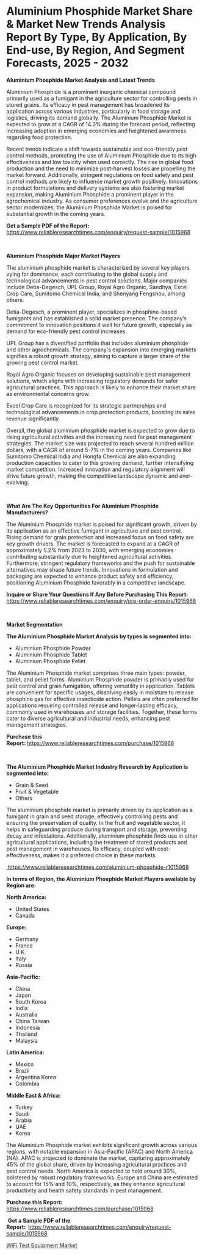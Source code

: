 <p><h1>Aluminium Phosphide Market Share & Market New Trends Analysis Report By Type, By Application, By End-use, By Region, And Segment Forecasts, 2025 - 2032</h1></p><p><strong>Aluminium Phosphide Market Analysis and Latest Trends</strong></p>
<p><p>Aluminium Phosphide is a prominent inorganic chemical compound primarily used as a fumigant in the agriculture sector for controlling pests in stored grains. Its efficacy in pest management has broadened its application across various industries, particularly in food storage and logistics, driving its demand globally. The Aluminium Phosphide Market is expected to grow at a CAGR of 14.3% during the forecast period, reflecting increasing adoption in emerging economies and heightened awareness regarding food protection.</p><p>Recent trends indicate a shift towards sustainable and eco-friendly pest control methods, promoting the use of Aluminium Phosphide due to its high effectiveness and low toxicity when used correctly. The rise in global food production and the need to minimize post-harvest losses are propelling the market forward. Additionally, stringent regulations on food safety and pest control methods are likely to influence market growth positively. Innovations in product formulations and delivery systems are also fostering market expansion, making Aluminium Phosphide a prominent player in the agrochemical industry. As consumer preferences evolve and the agriculture sector modernizes, the Aluminium Phosphide Market is poised for substantial growth in the coming years.</p></p>
<p><strong>Get a Sample PDF of the Report:&nbsp;</strong> <a href="https://www.reliableresearchtimes.com/enquiry/request-sample/1015968?utm_campaign=2989&utm_medium=2&utm_source=Github&utm_content=ia&utm_term=31032025&utm_id=aluminium-phosphide">https://www.reliableresearchtimes.com/enquiry/request-sample/1015968</a></p>
<p>&nbsp;</p>
<p><strong>Aluminium Phosphide Major Market Players</strong></p>
<p><p>The aluminium phosphide market is characterized by several key players vying for dominance, each contributing to the global supply and technological advancements in pest control solutions. Major companies include Detia-Degesch, UPL Group, Royal Agro Organic, Sandhya, Excel Crop Care, Sumitomo Chemical India, and Shenyang Fengshou, among others.</p><p>Detia-Degesch, a prominent player, specializes in phosphine-based fumigants and has established a solid market presence. The company’s commitment to innovation positions it well for future growth, especially as demand for eco-friendly pest control increases. </p><p>UPL Group has a diversified portfolio that includes aluminium phosphide and other agrochemicals. The company's expansion into emerging markets signifies a robust growth strategy, aiming to capture a larger share of the growing pest control market. </p><p>Royal Agro Organic focuses on developing sustainable pest management solutions, which aligns with increasing regulatory demands for safer agricultural practices. This approach is likely to enhance their market share as environmental concerns grow.</p><p>Excel Crop Care is recognized for its strategic partnerships and technological advancements in crop protection products, boosting its sales revenue significantly. </p><p>Overall, the global aluminium phosphide market is expected to grow due to rising agricultural activities and the increasing need for pest management strategies. The market size was projected to reach several hundred million dollars, with a CAGR of around 5-7% in the coming years. Companies like Sumitomo Chemical India and Hongfa Chemical are also expanding production capacities to cater to this growing demand, further intensifying market competition. Increased innovation and regulatory alignment will drive future growth, making the competitive landscape dynamic and ever-evolving.</p></p>
<p>&nbsp;</p>
<p><strong>What Are The Key Opportunities For Aluminium Phosphide Manufacturers?</strong></p>
<p><p>The Aluminium Phosphide market is poised for significant growth, driven by its application as an effective fumigant in agriculture and pest control. Rising demand for grain protection and increased focus on food safety are key growth drivers. The market is forecasted to expand at a CAGR of approximately 5.2% from 2023 to 2030, with emerging economies contributing substantially due to heightened agricultural activities. Furthermore, stringent regulatory frameworks and the push for sustainable alternatives may shape future trends. Innovations in formulation and packaging are expected to enhance product safety and efficiency, positioning Aluminium Phosphide favorably in a competitive landscape.</p></p>
<p><strong>Inquire or Share Your Questions If Any Before Purchasing This Report:</strong> <a href="https://www.reliableresearchtimes.com/enquiry/pre-order-enquiry/1015968?utm_campaign=2989&utm_medium=2&utm_source=Github&utm_content=ia&utm_term=31032025&utm_id=aluminium-phosphide">https://www.reliableresearchtimes.com/enquiry/pre-order-enquiry/1015968</a></p>
<p>&nbsp;</p>
<p><strong>Market Segmentation</strong></p>
<p><strong>The Aluminium Phosphide Market Analysis by types is segmented into:</strong></p>
<p><ul><li>Aluminium Phosphide Powder</li><li>Aluminium Phosphide Tablet</li><li>Aluminium Phosphide Pellet</li></ul></p>
<p><p>The Aluminium Phosphide market comprises three main types: powder, tablet, and pellet forms. Aluminium Phosphide powder is primarily used for pest control and grain fumigation, offering versatility in application. Tablets are convenient for specific usages, dissolving easily in moisture to release phosphine gas for effective insecticide action. Pellets are often preferred for applications requiring controlled release and longer-lasting efficacy, commonly used in warehouses and storage facilities. Together, these forms cater to diverse agricultural and industrial needs, enhancing pest management strategies.</p></p>
<p><strong>Purchase this Report:&nbsp;</strong><a href="https://www.reliableresearchtimes.com/purchase/1015968?utm_campaign=2989&utm_medium=2&utm_source=Github&utm_content=ia&utm_term=31032025&utm_id=aluminium-phosphide">https://www.reliableresearchtimes.com/purchase/1015968</a></p>
<p>&nbsp;</p>
<p><strong>The Aluminium Phosphide Market Industry Research by Application is segmented into:</strong></p>
<p><ul><li>Grain & Seed</li><li>Fruit & Vegetable</li><li>Others</li></ul></p>
<p><p>The aluminium phosphide market is primarily driven by its application as a fumigant in grain and seed storage, effectively controlling pests and ensuring the preservation of quality. In the fruit and vegetable sector, it helps in safeguarding produce during transport and storage, preventing decay and infestations. Additionally, aluminium phosphide finds use in other agricultural applications, including the treatment of stored products and pest management in warehouses. Its efficacy, coupled with cost-effectiveness, makes it a preferred choice in these markets.</p></p>
<p><a href="https://www.reliableresearchtimes.com/aluminium-phosphide-r1015968?utm_campaign=2989&utm_medium=2&utm_source=Github&utm_content=ia&utm_term=31032025&utm_id=aluminium-phosphide">&nbsp;https://www.reliableresearchtimes.com/aluminium-phosphide-r1015968</a></p>
<p><strong>In terms of Region, the Aluminium Phosphide Market Players available by Region are:</strong></p>
<p>
    <p> <strong> North America: </strong>
        <ul>
            <li>United States</li>
            <li>Canada</li>
        </ul>
        </p> 
    <p> <strong> Europe: </strong>
        <ul>
            <li>Germany</li>
            <li>France</li>
            <li>U.K.</li>
            <li>Italy</li>
            <li>Russia</li>
        </ul>
        </p> 
    <p> <strong> Asia-Pacific: </strong>
        <ul>
            <li>China</li>
            <li>Japan</li>
            <li>South Korea</li>
            <li>India</li>
            <li>Australia</li>
            <li>China Taiwan</li>
            <li>Indonesia</li>
            <li>Thailand</li>
            <li>Malaysia</li>
        </ul>
        </p> 
    <p> <strong> Latin America: </strong>
        <ul>
            <li>Mexico</li>
            <li>Brazil</li>
            <li>Argentina Korea</li>
            <li>Colombia</li>
        </ul>
        </p> 
    <p> <strong> Middle East & Africa: </strong>
        <ul>
            <li>Turkey</li>
            <li>Saudi</li>
            <li>Arabia</li>
            <li>UAE</li>
            <li>Korea</li>
        </ul>
    </p>
    </p>
<p><p>The Aluminium Phosphide market exhibits significant growth across various regions, with notable expansion in Asia-Pacific (APAC) and North America (NA). APAC is projected to dominate the market, capturing approximately 45% of the global share, driven by increasing agricultural practices and pest control needs. North America is expected to hold around 30%, bolstered by robust regulatory frameworks. Europe and China are estimated to account for 15% and 10%, respectively, as they enhance agricultural productivity and health safety standards in pest management.</p></p>
<p><strong>Purchase this Report: </strong><a href="https://www.reliableresearchtimes.com/purchase/1015968?utm_campaign=2989&utm_medium=2&utm_source=Github&utm_content=ia&utm_term=31032025&utm_id=aluminium-phosphide">https://www.reliableresearchtimes.com/purchase/1015968</a></p>
<p>&nbsp;<strong>Get a Sample PDF of the Report:&nbsp;&nbsp;</strong><a href="https://www.reliableresearchtimes.com/enquiry/request-sample/1015968?utm_campaign=2989&utm_medium=2&utm_source=Github&utm_content=ia&utm_term=31032025&utm_id=aluminium-phosphide">https://www.reliableresearchtimes.com/enquiry/request-sample/1015968</a></p>
<p><strong></strong></p>
<p><p><a href="https://github.com/beroxiluwaya/Market-Research-Report-List-1/blob/main/wifi-test-equipment-market.md?utm_campaign=2989&utm_medium=2&utm_source=Github&utm_content=ia&utm_term=31032025&utm_id=aluminium-phosphide">WiFi Test Equipment Market</a></p></p>